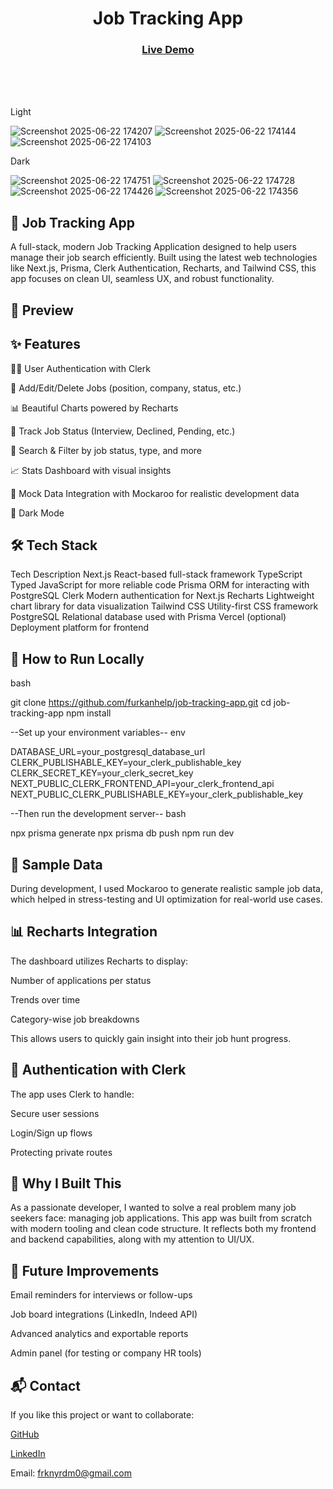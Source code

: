 <h1 align="center">Job Tracking App</h1>

<div align="center">
  <h3>
    <a href="https://jobtrackingappp.netlify.app/" color="white">
      Live Demo
    </a> 
  </h3>
</div>

<br>
<br>
<br>

<p>Light</p>

![Screenshot 2025-06-22 174207](https://github.com/user-attachments/assets/9cd5ab1e-1b5e-44f3-9158-9c991b0b1dc2)
![Screenshot 2025-06-22 174144](https://github.com/user-attachments/assets/29f45500-26ba-46a9-8e9d-d8fb2a2606da)
![Screenshot 2025-06-22 174103](https://github.com/user-attachments/assets/5f2de57a-cf06-44ad-919d-37a1c2ec2aa0)

<p>Dark</p> 

![Screenshot 2025-06-22 174751](https://github.com/user-attachments/assets/ea2e62e9-bfdf-4afe-b9aa-d92bc03ea646)
![Screenshot 2025-06-22 174728](https://github.com/user-attachments/assets/f066ad50-6815-42c8-a7d8-0dca242e29a3)
![Screenshot 2025-06-22 174426](https://github.com/user-attachments/assets/d8776304-a45b-42b0-9510-09136e1cdc32)
![Screenshot 2025-06-22 174356](https://github.com/user-attachments/assets/fdd7aa1a-dc21-4fd4-9c67-b4d276f6d737)

 
## 💼 Job Tracking App 
A full-stack, modern Job Tracking Application designed to help users manage their job search efficiently. Built using the latest web technologies like Next.js, Prisma, Clerk Authentication, Recharts, and Tailwind CSS, this app focuses on clean UI, seamless UX, and robust functionality.

## 📸 Preview


## ✨ Features
🧑‍💼 User Authentication with Clerk

📄 Add/Edit/Delete Jobs (position, company, status, etc.)

📊 Beautiful Charts powered by Recharts

📅 Track Job Status (Interview, Declined, Pending, etc.)

🔎 Search & Filter by job status, type, and more

📈 Stats Dashboard with visual insights

🧪 Mock Data Integration with Mockaroo for realistic development data

🌙 Dark Mode 

## 🛠️ Tech Stack
Tech	Description
Next.js	React-based full-stack framework
TypeScript	Typed JavaScript for more reliable code
Prisma	ORM for interacting with PostgreSQL
Clerk	Modern authentication for Next.js
Recharts	Lightweight chart library for data visualization
Tailwind CSS	Utility-first CSS framework
PostgreSQL	Relational database used with Prisma
Vercel (optional)	Deployment platform for frontend

## 🧰 How to Run Locally

bash

git clone https://github.com/furkanhelp/job-tracking-app.git
cd job-tracking-app
npm install

--Set up your environment variables--
env

DATABASE_URL=your_postgresql_database_url
CLERK_PUBLISHABLE_KEY=your_clerk_publishable_key
CLERK_SECRET_KEY=your_clerk_secret_key
NEXT_PUBLIC_CLERK_FRONTEND_API=your_clerk_frontend_api
NEXT_PUBLIC_CLERK_PUBLISHABLE_KEY=your_clerk_publishable_key

--Then run the development server--
bash

npx prisma generate
npx prisma db push
npm run dev

## 🧪 Sample Data
During development, I used Mockaroo to generate realistic sample job data, which helped in stress-testing and UI optimization for real-world use cases.

## 📊 Recharts Integration
The dashboard utilizes Recharts to display:

Number of applications per status

Trends over time

Category-wise job breakdowns

This allows users to quickly gain insight into their job hunt progress.

## 🔐 Authentication with Clerk
The app uses Clerk to handle:

Secure user sessions

Login/Sign up flows

Protecting private routes

## 🎯 Why I Built This
As a passionate developer, I wanted to solve a real problem many job seekers face: managing job applications. This app was built from scratch with modern tooling and clean code structure. It reflects both my frontend and backend capabilities, along with my attention to UI/UX.

## 📌 Future Improvements
Email reminders for interviews or follow-ups

Job board integrations (LinkedIn, Indeed API)

Advanced analytics and exportable reports

Admin panel (for testing or company HR tools)


## 📬 Contact
If you like this project or want to collaborate:

[GitHub](https://github.com/furkanhelp)

[LinkedIn](https://www.linkedin.com/in/furkanyardm/)

Email: frknyrdm0@gmail.com

